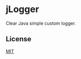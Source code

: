 # jLogger
 Clear Java simple custom logger. 
## License
[MIT](https://github.com/facebook/react/blob/master/LICENSE)
